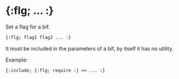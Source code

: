 {:flg; ... :}
=============

Set a flag for a bif.

```html
{:flg; flag1 flag2 ... :}
```

It must be included in the parameters of a bif, by itself it has no utility.

Example:

```html
{:include; {:flg; require :} >> ... :}
```
